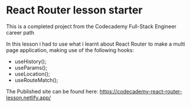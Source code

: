# React Router lesson starter

This is a completed project from the Codecademy Full-Stack Engineer career path

In this lesson i had to use what i learnt about React Router to make a multi page application, making use of the following hooks:

- useHistory();
- useParams();
- useLocation();
- useRouteMatch();

The Published site can be found here: https://codecademy-react-router-lesson.netlify.app/
